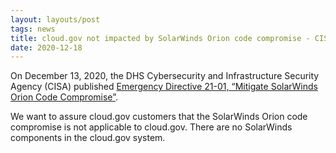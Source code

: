 ```yaml
---
layout: layouts/post
tags: news
title: cloud.gov not impacted by SolarWinds Orion code compromise - CISA Directive 21-01
date: 2020-12-18
---
```


On December 13, 2020, the DHS Cybersecurity and Infrastructure Security Agency (CISA) published [Emergency Directive 21-01, “Mitigate SolarWinds Orion Code Compromise”](https://cyber.dhs.gov/ed/21-01/).

We want to assure cloud.gov customers that the SolarWinds Orion code compromise is not applicable to cloud.gov. There are no SolarWinds components in the cloud.gov system.
